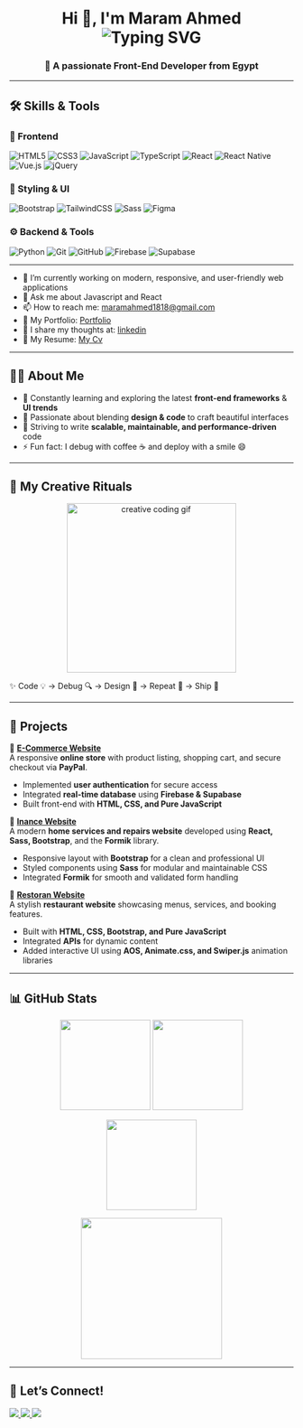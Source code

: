 

  <h1 align="center">
  Hi 👋, I'm Maram Ahmed  
  <br/>
  <img src="https://readme-typing-svg.herokuapp.com?font=Fira+Code&size=30&duration=3000&pause=1000&color=00C7F7&center=true&vCenter=true&width=600&lines=Maram+Ahmed;Front-End+Developer;UI%2FUX+Enthusiast;Clean+Code+Advocate" alt="Typing SVG" />
</h1>

<h3 align="center">🚀 A passionate Front-End Developer from Egypt</h3>


---

## 🛠️ Skills & Tools  

### 🚀 Frontend  
![HTML5](https://img.shields.io/badge/HTML5-E34F26?logo=html5&logoColor=fff) ![CSS3](https://img.shields.io/badge/CSS3-1572B6?logo=css3&logoColor=fff) ![JavaScript](https://img.shields.io/badge/JavaScript-F7DF1E?logo=javascript&logoColor=000) ![TypeScript](https://img.shields.io/badge/TypeScript-3178C6?logo=typescript&logoColor=fff) ![React](https://img.shields.io/badge/React-61DAFB?logo=react&logoColor=000) ![React Native](https://img.shields.io/badge/React_Native-61DAFB?logo=react&logoColor=000) ![Vue.js](https://img.shields.io/badge/Vue.js-42B883?logo=vue.js&logoColor=fff) ![jQuery](https://img.shields.io/badge/jQuery-0769AD?logo=jquery&logoColor=fff)

### 🎨 Styling & UI  
![Bootstrap](https://img.shields.io/badge/Bootstrap-7952B3?logo=bootstrap&logoColor=fff) ![TailwindCSS](https://img.shields.io/badge/Tailwind_CSS-38B2AC?logo=tailwind-css&logoColor=fff) ![Sass](https://img.shields.io/badge/Sass-CC6699?logo=sass&logoColor=fff) ![Figma](https://img.shields.io/badge/Figma-F24E1E?logo=figma&logoColor=fff)

### ⚙️ Backend & Tools  
![Python](https://img.shields.io/badge/Python-3776AB?logo=python&logoColor=fff) ![Git](https://img.shields.io/badge/Git-F05032?logo=git&logoColor=fff) ![GitHub](https://img.shields.io/badge/GitHub-181717?logo=github&logoColor=fff) ![Firebase](https://img.shields.io/badge/Firebase-FFCA28?logo=firebase&logoColor=000) ![Supabase](https://img.shields.io/badge/Supabase-3ECF8E?logo=supabase&logoColor=fff)

---


- 🔭 I’m currently working on modern, responsive, and user-friendly web applications
- 💬 Ask me about Javascript and React
- 📫 How to reach me: maramahmed1818@gmail.com  
- 📁 My Portfolio: [Portfolio](https://github.com/MaramAhmed18) 
- 📝 I share my thoughts at: [linkedin](https://www.linkedin.com/in/maramahmed10)
- 📄 My Resume: [My Cv](https://drive.google.com/drive/folders/1fVgrMpNSyj6m43yk3KdQXUx3OeIHGIkW?usp=sharing)

 
---

## 👨‍💻 About Me  
- 🌱 Constantly learning and exploring the latest **front-end frameworks** & **UI trends**  
- 🎨 Passionate about blending **design & code** to craft beautiful interfaces  
- 🚀 Striving to write **scalable, maintainable, and performance-driven** code  
- ⚡ Fun fact: I debug with coffee ☕ and deploy with a smile 😄  

---

## 🌟 My Creative Rituals  

<p align="center">
  <img src="https://media.giphy.com/media/lP8xu5t2DLGG045H8F/giphy.gif" width="300px" alt="creative coding gif"/>
</p>

✨ Code 💡 → Debug 🔍 → Design 🎨 → Repeat 🔄 → Ship 🚀

---

## 📂 Projects  

🔹 **[E-Commerce Website](https://github.com/MaramAhmed18/E-Commerce-WebSite-main.git)**  
A responsive **online store** with product listing, shopping cart, and secure checkout via **PayPal**.  
-  Implemented **user authentication** for secure access  
- Integrated **real-time database** using **Firebase & Supabase**  
- Built front-end with **HTML, CSS, and Pure JavaScript**  

🔹 **[Inance Website](https://github.com/MaramAhmed18/Inance-React-Templete.git)**  
A modern **home services and repairs website** developed using **React, Sass, Bootstrap**, and the **Formik** library.  
- Responsive layout with **Bootstrap** for a clean and professional UI  
-  Styled components using **Sass** for modular and maintainable CSS  
-  Integrated **Formik** for smooth and validated form handling  

🔹 **[Restoran Website](https://github.com/MaramAhmed18/Restoran-templete.git)**  
A stylish **restaurant website** showcasing menus, services, and booking features.  
-  Built with **HTML, CSS, Bootstrap, and Pure JavaScript**  
-  Integrated **APIs** for dynamic content  
-  Added interactive UI using **AOS, Animate.css, and Swiper.js** animation libraries

---

## 📊 GitHub Stats  

<p align="center">
  <img src="https://github-readme-stats.vercel.app/api?username=yourusername&show_icons=true&theme=tokyonight" height="160" />
  <img src="https://github-readme-stats.vercel.app/api/top-langs/?username=yourusername&layout=compact&theme=tokyonight" height="160" />
</p>

<p align="center">
  <img src="https://github-readme-streak-stats.herokuapp.com/?user=yourusername&theme=tokyonight" height="160" />
</p>

<p align="center">
  <img src="https://github-readme-activity-graph.vercel.app/graph?username=yourusername&theme=tokyo-night" height="250" />
</p>

---

## 🤝 Let’s Connect!  

<p align="left">
  <a href="https://linkedin.com/in/yourusername">
    <img src="https://img.shields.io/badge/LinkedIn-0A66C2?logo=linkedin&logoColor=fff" />
  </a>
  <a href="https://github.com/yourusername">
    <img src="https://img.shields.io/badge/GitHub-181717?logo=github&logoColor=fff" />
  </a>
  <a href="mailto:your.email@example.com">
    <img src="https://img.shields.io/badge/Email-D14836?logo=gmail&logoColor=fff" />
  </a>
</p>


